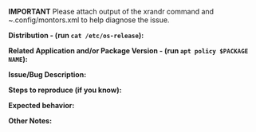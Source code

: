 <!--

If this is a bug, please use the template below. If this is a question or general discussion topic, please start a conversation in our chat https://chat.pop-os.org/ or post on our subreddit https://reddit.com/r/pop_os - as those are the proper forums for that type of discussion.

-->


**IMPORTANT**
Please attach output of the xrandr command and ~.config/montors.xml to help diagnose the issue.


 **Distribution - (run ```cat /etc/os-release```):**
 
 
 **Related Application and/or Package Version - (run ```apt policy $PACKAGE NAME```):**



**Issue/Bug Description:**



**Steps to reproduce (if you know):**



**Expected behavior:**



**Other Notes:**
